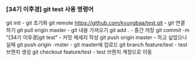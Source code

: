 ### [34기 이후경] git test 사용 명령어

git init - git 초기화
git remote https://github.com/kyungbaa/test.git - git 연결하기
git pull origin master - git 내용 가져오기
git add . - 중간 저장
git commit -m "[34기 이후경]git test" - 커밋 메세지 작성
git push origin master - 하고 싶었으나 실패
git push origin -mster - git master에 업로드
git branch feature/test - test 브랜치 생성
git checkout feature/test - test 브랜치 계정으로 이동
